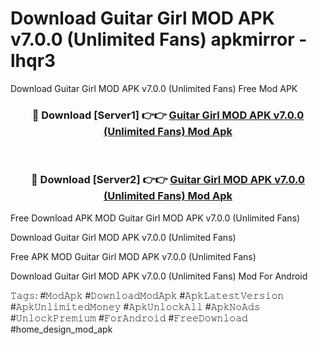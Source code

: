 # Download Guitar Girl MOD APK v7.0.0 (Unlimited Fans) apkmirror - lhqr3
Download Guitar Girl MOD APK v7.0.0 (Unlimited Fans) Free Mod APK

<div align="center">
<h3>🔴 Download [Server1] 👉👉 <a href="https://apk-comot.site?title=Guitar_Girl_MOD_APK_v7.0.0_(Unlimited_Fans)">Guitar Girl MOD APK v7.0.0 (Unlimited Fans) Mod Apk</a></h3><br>

<h3>🔴 Download [Server2] 👉👉 <a href="https://apk-comot.site?title=Guitar_Girl_MOD_APK_v7.0.0_(Unlimited_Fans)">Guitar Girl MOD APK v7.0.0 (Unlimited Fans) Mod Apk</a></h3>
</div>


Free Download APK MOD Guitar Girl MOD APK v7.0.0 (Unlimited Fans)

Download Guitar Girl MOD APK v7.0.0 (Unlimited Fans) 

Free APK MOD Guitar Girl MOD APK v7.0.0 (Unlimited Fans) 

Download Guitar Girl MOD APK v7.0.0 (Unlimited Fans) Mod For Android

𝚃𝚊𝚐𝚜: #𝙼𝚘𝚍𝙰𝚙𝚔 #𝙳𝚘𝚠𝚗𝚕𝚘𝚊𝚍𝙼𝚘𝚍𝙰𝚙𝚔 #𝙰𝚙𝚔𝙻𝚊𝚝𝚎𝚜𝚝𝚅𝚎𝚛𝚜𝚒𝚘𝚗 #𝙰𝚙𝚔𝚄𝚗𝚕𝚒𝚖𝚒𝚝𝚎𝚍𝙼𝚘𝚗𝚎𝚢 #𝙰𝚙𝚔𝚄𝚗𝚕𝚘𝚌𝚔𝙰𝚕𝚕 #𝙰𝚙𝚔𝙽𝚘𝙰𝚍𝚜 #𝚄𝚗𝚕𝚘𝚌𝚔𝙿𝚛𝚎𝚖𝚒𝚞𝚖 #𝙵𝚘𝚛𝙰𝚗𝚍𝚛𝚘𝚒𝚍 #𝙵𝚛𝚎𝚎𝙳𝚘𝚠𝚗𝚕𝚘𝚊𝚍 #home_design_mod_apk
